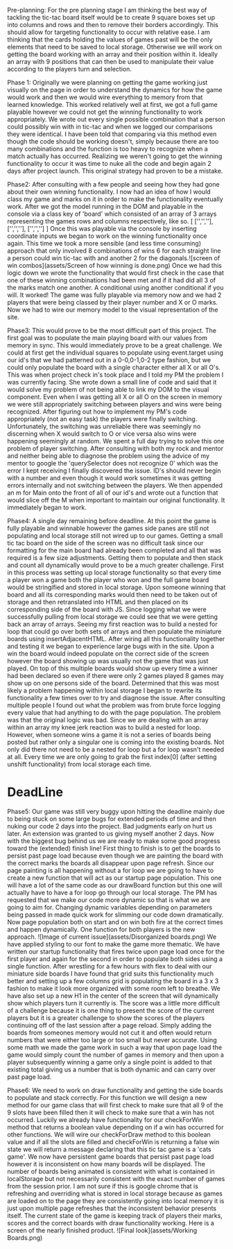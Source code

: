 Pre-planning: For the pre planning stage I am thinking the best way of tackling the tic-tac board itself would be to create 9 square boxes set up into columns and rows and then to remove their borders accordingly. This should allow for targeting functionality to occur with relative ease. I am thinking that the cards holding the values of games past will be the only elements that need to be saved to local storage. Otherwise we will work on getting the board working with an array and their position within it. Ideally an array with 9 positions that can then be used to manipulate their value according to the players turn and selection.

Phase 1: Originally we were planning on getting the game working just visually on the page in order to understand the dynamics for how the game would work and then we would wire everything to memory from that learned knowledge. This worked relatively well at first, we got a full game playable however we could not get the winning functionality to work appropriately. We wrote out every single possible combination that a person could possibly win with in tic-tac and when we logged our comparisons they were identical. I have been told that comparing via this method even though the code should be working doesn't, simply because there are too many combinations and the function is too heavy to recognize when a match actually has occurred. Realizing we weren't going to get the winning functionality to occur it was time to nuke all the code and begin again 2 days after project launch. This original strategy had proven to be a mistake.

Phase2: After consulting with a few people and seeing how they had gone about their own winning functionality. I now had an idea of how I would class my game and marks on it in order to make the functionality eventually work. After we got the model running in the DOM and playable in the console via a class key of 'board' which consisted of an array of 3 arrays representing the games rows and columns respectively, like so.
[
  ['','',''],
  ['','',''],
  ['','','']
]
  Once this was playable via the console by inserting coordinate inputs we began to work on the winning functionality once again. This time we took a more sensible (and less time consuming) approach that only involved 8 combinations of wins 6 for each straight line a person could win tic-tac with and another 2 for the diagonals.![screen of win combos](assets/Screen of how winning is done.png) Once we had this logic down we wrote the functionality that would first check in the case that one of these winning combinations had been met and if it had did all 3 of the marks match one another. A conditional using another conditional if you will. It worked! The game was fully playable via memory now and we had 2 players that were being classed by their player number and X or O marks. Now we had to wire our memory model to the visual representation of the site.

  Phase3: This would prove to be the most difficult part of this project. The first goal was to populate the main playing board with our values from memory in sync. This would immediately prove to be a great challenge. We could at first get the individual squares to populate using event.target using our id's that we had patterned out in a 0-0,0-1,0-2 type fashion, but we could only populate the board with a single character either all X or all O's. This was when project check in's took place and I told my PM the problem I was currently facing. She wrote down a small line of code and said that it would solve my problem of not being able to link my DOM to the visual component. Even when I was getting all X or all O on the screen in memory we were still appropriately switching between players and wins were being recognized. After figuring out how to implement my PM's code appropriately (not an easy task) the players were finally switching. Unfortunately, the switching was unreliable there was seemingly no discerning when X would switch to O or vice versa also wins were happening seemingly at random. We spent a full day trying to solve this one problem of player switching. After consulting with both my rock and mentor and neither being able to diagnose the problem using the advice of my mentor to google the 'querySelector does not recognize 0' which was the error I kept receiving I finally discovered the issue. ID's should never begin with a number and even though it would work sometimes it was getting errors internally and not switching between the players. We then appended an m for Main onto the front of all of our id's and wrote out a function that would slice off the M when important to maintain our original functionality. It immediately began to work.

  Phase4: A single day remaining before deadline. At this point the game is fully playable and winnable however the games side panes are still not populating and local storage still not wired up to our games. Getting a small tic tac board on the side of the screen was no difficult task since our formatting for the main board had already been completed and all that was required is a few size adjustments. Getting them to populate and then stack and count all dynamically would prove to be a much greater challenge. First in this process was setting up local storage functionality so that every time a player won a game both the player who won and the full game board would be stringified and stored in local storage. Upon someone winning that board and all its corresponding marks would then need to be taken out of storage and then retranslated into HTML and then placed on its corresponding side of the board with JS. Since logging what we were successfully pulling from local storage we could see that we were getting back an array of arrays. Seeing my first reaction was to build a nested for loop that could go over both sets of arrays and then populate the miniature boards using insertAdjacentHTML. After wiring all this functionality together and testing it we began to experience large bugs with in the site. Upon a win the board would indeed populate on the correct side of the screen however the board showing up was usually not the game that was just played. On top of this multiple boards would show up every time a winner had been declared so even if there were only 2 games played 8 games may show up on one persons side of the board. Determined that this was most likely a problem happening within local storage I began to rewrite its functionality a few times over to try and diagnose the issue. After consulting multiple people I found out what the problem was from brute force logging every value that had anything to do with the page population. The problem was that the original logic was bad. Since we are dealing with an array within an array my knee jerk reaction was to build a nested for loop. However, when someone wins a game it is not a series of boards being posted but rather only a singular one is coming into the existing boards. Not only did there not need to be a nested for loop but a for loop wasn't needed at all. Every time we are only going to grab the first index[0] (after setting unshift functionality) from local storage each time.

   # DeadLine

  Phase5: Our game was still very buggy upon hitting the deadline mainly due to being stuck on some large bugs for extended periods of time and then nuking our code 2 days into the project. Bad judgments early on hurt us later. An extension was granted to us giving myself another 2 days. Now with the biggest bug behind us we are ready to make some good progress toward the (extended) finish line! First thing to finish is to get the boards to persist past page load because even though we are painting the board with the correct marks the boards all disappear upon page refresh. Since our page painting is all happening without a for loop we are going to have to create a new function that will act as our startup page population. This one will have a lot of the same code as our drawBoard function but this one will actually have to have a for loop go through our local storage. The PM has requested that we make our code more dynamic so that is what we are going to aim for. Changing dynamic variables depending on parameters being passed in made quick work for slimming our code down dramatically. Now page population both on start and on win both fire at the correct times and happen dynamically. One function for both players is the new approach. ![Image of current issue](assets/Disorganized boards.png) We have applied styling to our font to make the game more thematic. We have written our startup functionality that fires twice upon page load once for the first player and again for the second in order to populate both sides using a single function. After wrestling for a few hours with flex to deal with our miniature side boards I have found that grid suits this functionality much better and setting up a few columns grid is populating the board in a 3 x 3 fashion to make it look more organized with some room left to breathe. We have also set up a new H1 in the center of the screen that will dynamically show which players turn it currently is. The score was a little more difficult of a challenge because it is one thing to present the score of the current players but it is a greater challenge to show the scores of the players continuing off of the last session after a page reload. Simply adding the boards from someones memory would not cut it and often would return numbers that were either too large or too small but never accurate. Using some math we made the game work in such a way that upon page load the game would simply count the number of games in memory and then upon a player subsequently winning a game only a single point is added to that existing total giving us a number that is both dynamic and can carry over past page load.

  Phase6: We need to work on draw functionality and getting the side boards to populate and stack correctly. For this function we will design a new method for our game class that will first check to make sure that all 9 of the 9 slots have been filled then it will check to make sure that a win has not occurred. Luckily we already have functionality for our checkForWin method that returns a boolean value depending on if a win has occurred for other functions. We will wire our checkForDraw method to this boolean value and if all the slots are filled and checkForWin is returning a false win state we will return a message declaring that this tic tac game is a 'cats game'. We now have persistent game boards that persist past page load however it is inconsistent on how many boards will be displayed.  The number of boards being animated is consistent with what is contained in localStorage but not necessarily consistent with the exact number of games from the session prior. I am not sure if this is google chrome that is refreshing and overriding what is stored in local storage because as games are loaded on to the page they are consistently going into local memory it is just upon multiple page refreshes that the inconsistent behavior presents itself. The current state of the game is keeping track of players their marks, scores and the correct boards with draw functionality working. Here is a screen of the nearly finished product. ![Final look](assets/Working Boards.png)
